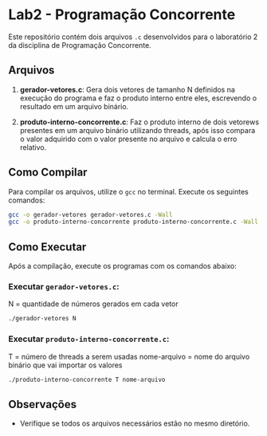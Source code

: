 # Lab2 - Programação Concorrente

Este repositório contém dois arquivos `.c` desenvolvidos para o laboratório 2 da disciplina de Programação Concorrente.

## Arquivos

1. **gerador-vetores.c**: 
Gera dois vetores de tamanho N definidos na execução do programa e faz o produto interno entre eles, escrevendo o resultado em um arquivo binário.

2. **produto-interno-concorrente.c**:
Faz o produto interno de dois vetorews presentes em um arquivo binário utilizando threads, após isso compara o valor adquirido com o valor presente no arquivo e calcula o erro relativo.

## Como Compilar

Para compilar os arquivos, utilize o `gcc` no terminal. Execute os seguintes comandos:

```bash
gcc -o gerador-vetores gerador-vetores.c -Wall
gcc -o produto-interno-concorrente produto-interno-concorrente.c -Wall
```

## Como Executar

Após a compilação, execute os programas com os comandos abaixo:

### Executar `gerador-vetores.c`:
N = quantidade de números gerados em cada vetor
```bash
./gerador-vetores N
```

### Executar `produto-interno-concorrente.c`:
T = número de threads a serem usadas
nome-arquivo = nome do arquivo binário que vai importar os valores
```bash
./produto-interno-concorrente T nome-arquivo
```

## Observações
- Verifique se todos os arquivos necessários estão no mesmo diretório.


